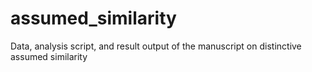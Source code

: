# assumed_similarity
Data, analysis script, and result output of the manuscript on distinctive assumed similarity
